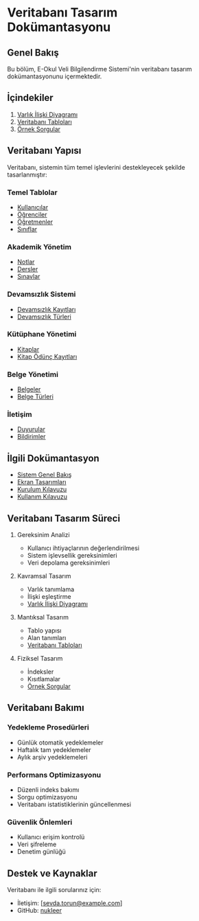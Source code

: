 # Veritabanı Tasarım Dokümantasyonu

## Genel Bakış

Bu bölüm, E-Okul Veli Bilgilendirme Sistemi'nin veritabanı tasarım dokümantasyonunu içermektedir.

## İçindekiler

1. [Varlık İlişki Diyagramı](erd.md)
2. [Veritabanı Tabloları](tables.md)
3. [Örnek Sorgular](queries.md)

## Veritabanı Yapısı

Veritabanı, sistemin tüm temel işlevlerini destekleyecek şekilde tasarlanmıştır:

### Temel Tablolar
- [Kullanıcılar](tables.md#kullanicilar)
- [Öğrenciler](tables.md#ogrenciler)
- [Öğretmenler](tables.md#ogretmenler)
- [Sınıflar](tables.md#siniflar)

### Akademik Yönetim
- [Notlar](tables.md#notlar)
- [Dersler](tables.md#dersler)
- [Sınavlar](tables.md#sinavlar)

### Devamsızlık Sistemi
- [Devamsızlık Kayıtları](tables.md#devamsizlik-kayitlari)
- [Devamsızlık Türleri](tables.md#devamsizlik-turleri)

### Kütüphane Yönetimi
- [Kitaplar](tables.md#kitaplar)
- [Kitap Ödünç Kayıtları](tables.md#kitap-odunc-kayitlari)

### Belge Yönetimi
- [Belgeler](tables.md#belgeler)
- [Belge Türleri](tables.md#belge-turleri)

### İletişim
- [Duyurular](tables.md#duyurular)
- [Bildirimler](tables.md#bildirimler)

## İlgili Dokümantasyon

- [Sistem Genel Bakış](../diagrams/general-system.md)
- [Ekran Tasarımları](../screens/README.md)
- [Kurulum Kılavuzu](../installation/guide.md)
- [Kullanım Kılavuzu](../usage/guide.md)

## Veritabanı Tasarım Süreci

1. Gereksinim Analizi
   - Kullanıcı ihtiyaçlarının değerlendirilmesi
   - Sistem işlevsellik gereksinimleri
   - Veri depolama gereksinimleri

2. Kavramsal Tasarım
   - Varlık tanımlama
   - İlişki eşleştirme
   - [Varlık İlişki Diyagramı](erd.md)

3. Mantıksal Tasarım
   - Tablo yapısı
   - Alan tanımları
   - [Veritabanı Tabloları](tables.md)

4. Fiziksel Tasarım
   - İndeksler
   - Kısıtlamalar
   - [Örnek Sorgular](queries.md)

## Veritabanı Bakımı

### Yedekleme Prosedürleri
- Günlük otomatik yedeklemeler
- Haftalık tam yedeklemeler
- Aylık arşiv yedeklemeleri

### Performans Optimizasyonu
- Düzenli indeks bakımı
- Sorgu optimizasyonu
- Veritabanı istatistiklerinin güncellenmesi

### Güvenlik Önlemleri
- Kullanıcı erişim kontrolü
- Veri şifreleme
- Denetim günlüğü

## Destek ve Kaynaklar

Veritabanı ile ilgili sorularınız için:
- İletişim: [sevda.torun@example.com]
- GitHub: [nukIeer](https://github.com/nukIeer) 